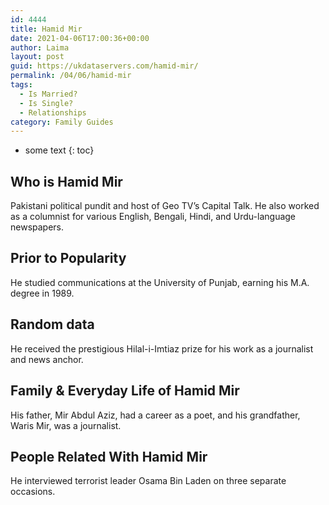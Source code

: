 ```yaml
---
id: 4444
title: Hamid Mir
date: 2021-04-06T17:00:36+00:00
author: Laima
layout: post
guid: https://ukdataservers.com/hamid-mir/
permalink: /04/06/hamid-mir
tags:
  - Is Married?
  - Is Single?
  - Relationships
category: Family Guides
---
```


* some text
{: toc}


## Who is Hamid Mir
                  
                  
                  
Pakistani political pundit and host of Geo TV&#8217;s Capital Talk. He also worked as a columnist for various English, Bengali, Hindi, and Urdu-language newspapers.
                  
              
            
              
            
                
                
                
## Prior to Popularity
                  
                  
                  
He studied communications at the University of Punjab, earning his M.A. degree in 1989.
                  
              
            
              
            
                
                
                
## Random data
                  
                  
                  
He received the prestigious Hilal-i-Imtiaz prize for his work as a journalist and news anchor.
                  
              
            
              
            
                
                
                
## Family & Everyday Life of Hamid Mir
                  
                  
                  
His father, Mir Abdul Aziz, had a career as a poet, and his grandfather, Waris Mir, was a journalist.
                  
              
            
              
            
                
                
                
## People Related With Hamid Mir
                  
                  
                  
He interviewed terrorist leader Osama Bin Laden on three separate occasions.
                  
              
            
              
            
                
              
            
              
              
            
            
              
            
          
          
          